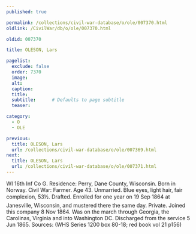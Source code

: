 ```yaml
---
published: true

permalink: /collections/civil-war-database/o/ole/007370.html
oldlink: /CivilWar/db/o/ole/007370.html

oldid: 007370

title: OLESON, Lars

pagelist:
  exclude: false
  order: 7370
  image: 
  alt:
  caption:
  title:
  subtitle:      # Defaults to page subtitle
  teaser:

category: 
  - O 
  - OLE

previous:
  title: OLESON, Lars
  url: /collections/civil-war-database/o/ole/007369.html  
next:
  title: OLESON, Lars
  url: /collections/civil-war-database/o/ole/007371.html   
---
```

WI 16th Inf Co G. Residence: Perry, Dane County, Wisconsin. Born in Norway. Civil War: Farmer. Age 43. Unmarried. Blue eyes, light hair, fair complexion, 5&#146;3&frac12;&#148;. Drafted. Enrolled for one year on 19 Sep 1864 at Janesville, Wisconsin, and mustered there the same day. Private. Joined this company 8 Nov 1864. Was on the march through Georgia, the Carolinas, Virginia and into Washington DC. Discharged from the service 5 Jun 1865. Sources: (WHS Series 1200 box 80-18; red book vol 21 p156)